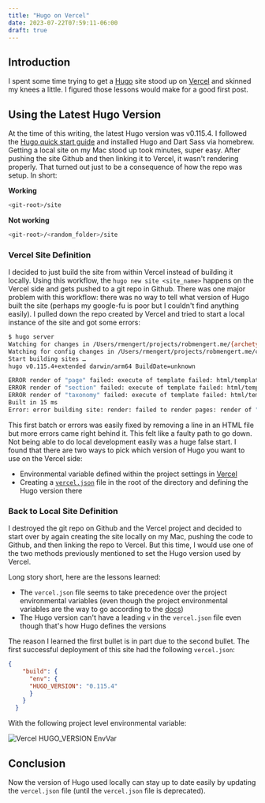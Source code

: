 ```yaml
---
title: "Hugo on Vercel"
date: 2023-07-22T07:59:11-06:00
draft: true
---
```


## Introduction

I spent some time trying to get a [Hugo](https://gohugo.io/) site stood up on [Vercel](https://vercel.com/) and skinned my knees a little.  I figured those lessons would make for a good first post.

## Using the Latest Hugo Version

At the time of this writing, the latest Hugo version was v0.115.4.  I followed the [Hugo quick start guide](https://gohugo.io/getting-started/quick-start/) and installed Hugo and Dart Sass via homebrew.  Getting a local site on my Mac stood up took minutes, super easy.  After pushing the site Github and then linking it to Vercel, it wasn't rendering properly.  That turned out just to be a consequence of how the repo was setup.  In short:

**Working**
```bash
<git-root>/site
```

**Not working**
```bash
<git-root>/<random_folder>/site
```

### Vercel Site Definition

I decided to just build the site from within Vercel instead of building it locally.  Using this workflow, the `hugo new site <site_name>` happens on the Vercel side and gets pushed to a git repo in Github.  There was one major problem with this workflow: there was no way to tell what version of Hugo built the site (perhaps my google-fu is poor but I couldn't find anything easily).  I pulled down the repo created by Vercel and tried to start a local instance of the site and got some errors:

```bash
$ hugo server
Watching for changes in /Users/rmengert/projects/robmengert.me/{archetypes,content,themes}
Watching for config changes in /Users/rmengert/projects/robmengert.me/config.toml
Start building sites … 
hugo v0.115.4+extended darwin/arm64 BuildDate=unknown

ERROR render of "page" failed: execute of template failed: html/template:_default/single.html:40:17: no such template "_internal/google_news.html"
ERROR render of "section" failed: execute of template failed: html/template:_default/list.html:40:17: no such template "_internal/google_news.html"
ERROR render of "taxonomy" failed: execute of template failed: html/template:_default/terms.html:40:17: no such template "_internal/google_news.html"
Built in 15 ms
Error: error building site: render: failed to render pages: render of "home" failed: execute of template failed: html/template:index.html:40:17: no such template "_internal/google_news.html"
```

This first batch or errors was easily fixed by removing a line in an HTML file but more errors came right behind it.  This felt like a faulty path to go down.  Not being able to do local development easily was a huge false start.  I found that there are two ways to pick which version of Hugo you want to use on the Vercel side:

- Environmental variable defined within the project settings in [Vercel](https://vercel.com/docs/concepts/projects/environment-variables)
- Creating a [`vercel.json`](https://vercel.com/docs/concepts/projects/project-configuration) file in the root of the directory and defining the Hugo version there

### Back to Local Site Definition

I destroyed the git repo on Github and the Vercel project and decided to start over by again creating the site locally on my Mac, pushing the code to Github, and then linking the repo to Vercel.  But this time, I would use one of the two methods previously mentioned to set the Hugo version used by Vercel.  

Long story short, here are the lessons learned:

- The `vercel.json` file seems to take precedence over the project environmental variables (even though the project environmental variables are the way to go according to the [docs](https://vercel.com/guides/how-do-i-migrate-away-from-vercel-json-env-and-build-env))
- The Hugo version can't have a leading `v` in the `vercel.json` file even though that's how Hugo defines the versions

The reason I learned the first bullet is in part due to the second bullet.  The first successful deployment of this site had the following `vercel.json`:

```json
{
    "build": {
      "env": {
      "HUGO_VERSION": "0.115.4"
      }
    }
  }

```

With the following project level environmental variable:

![Vercel HUGO_VERSION EnvVar](/vercel_environmental_variable.png)

## Conclusion

Now the version of Hugo used locally can stay up to date easily by updating the `vercel.json` file (until the `vercel.json` file is deprecated).